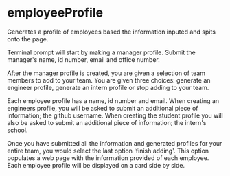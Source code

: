 # employeeProfile
Generates a profile of employees based the information inputed and spits onto the page.

Terminal prompt will start by making a manager profile.
Submit the manager's name, id number, email and office number.

After the manager profile is created, you are given a selection of team members to add to your team.
You are given three choices: generate an engineer profile, generate an intern profile or stop adding to your team.

Each employee profile has a name, id number and email. When creating an engineers profile, you will be asked to submit
an additional piece of information; the github username. When creating the student profile you will also be asked to submit
an additional piece of information; the intern's school.

Once you have submitted all the information and generated profiles for your entire team, you would select the last option 
'finish adding'. This option populates a web page with the information provided of each employee. Each employee profile will
be displayed on a card side by side.


